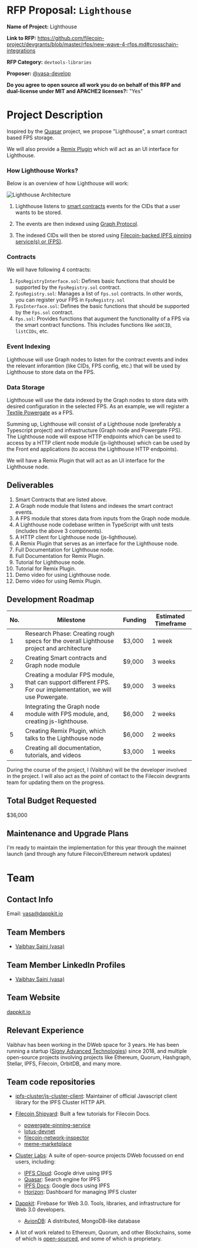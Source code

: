# RFP Proposal: `Lighthouse`

**Name of Project:** Lighthouse

**Link to RFP:** https://github.com/filecoin-project/devgrants/blob/master/rfps/new-wave-4-rfps.md#crosschain-integrations

**RFP Category:** `devtools-libraries`

**Proposer:** [@vasa-develop](https://github.com/vasa-develop)

**Do you agree to open source all work you do on behalf of this RFP and dual-license under MIT and APACHE2 licenses?:** "Yes"

# Project Description

Inspired by the [Quasar](https://github.com/openworklabs/quasar) project, we propose "Lighthouse", a smart contract based FPS storage.

We will also provide a [Remix Plugin](https://github.com/ethereum/remix-plugin) which will act as an UI interface for Lighthouse.

### How Lighthouse Works?

Below is an overview of how Lighthouse will work:

![Lighthouse Architecture](https://i.pinimg.com/originals/71/d1/51/71d151494d2c787d05e08267ca0f4026.png)

1. Lighthouse listens to [smart contracts](#contracts) events for the CIDs that a user wants to be stored.

2. The events are then indexed using [Graph Protocol](https://thegraph.com/).

3. The indexed CIDs will then be stored using [Filecoin-backed IPFS pinning service(s) or (FPS)](https://docs.google.com/document/d/1CcNWIPp-xQr-21W2buN_ZUN7aOA4kWrPFgsUYY0cfuI/edit).

### Contracts

We will have following 4 contracts:

1. `FpsRegistryInterface.sol`: Defines basic functions that should be supported by the `FpsRegistry.sol` contract.
2. `FpsRegistry.sol`: Manages a list of `Fps.sol` contracts. In other words, you can register your FPS in `FpsRegistry.sol`
3. `FpsInterface.sol`: Defines the basic functions that should be supported by the `Fps.sol` contract.
4. `Fps.sol`: Provides functions that augument the functionality of a FPS via the smart contract functions. This includes functions like `addCID`, `listCIDs`, etc.

### Event Indexing

Lighthouse will use Graph nodes to listen for the contract events and index the relevant inforamtion (like CIDs, FPS config, etc.) that will be used by Lighthouse to store data on the FPS.

### Data Storage

Lighthouse will use the data indexed by the Graph nodes to store data with desired configuration in the selected FPS. As an example, we will register a [Textile Powergate](https://docs.textile.io/powergate/) as a FPS.

Summing up, Lighthouse will consist of a Lighthouse node (preferably a Typescript project) and infrastructure (Graph node and Powergate FPS). The Lighthouse node will expose HTTP endpoints which can be used to access by a HTTP client node module (js-lighthouse) which can be used by the Front end applications (to access the Lighthouse HTTP endpoints).

We will have a Remix Plugin that will act as an UI interface for the Lighthouse node.

## Deliverables

1. Smart Contracts that are listed above.
2. A Graph node module that listens and indexes the smart contract events.
3. A FPS module that stores data from inputs from the Graph node module.
4. A Lighthouse node codebase written in TypeScript with unit tests (includes the above 3 components).
5. A HTTP client for Lighthouse node (js-lighthouse).
6. A Remix Plugin that serves as an interface for the Lighthouse node.
7. Full Documentation for Lighthouse node.
8. Full Documentation for Remix Plugin.
9. Tutorial for Lighthouse node.
10. Tutorial for Remix Plugin.
11. Demo video for using Lighthouse node.
12. Demo video for using Remix Plugin.

## Development Roadmap

| No. | Milestone                                                                                                     | Funding | Estimated Timeframe |
| --- | ------------------------------------------------------------------------------------------------------------- | ------- | ------------------- |
| 1   | Research Phase: Creating rough specs for the overall Lighthouse project and architecture                      | \$3,000 | 1 week              |
| 2   | Creating Smart contracts and Graph node module                                                                | \$9,000 | 3 weeks             |
| 3   | Creating a modular FPS module, that can support different FPS. For our implementation, we will use Powergate. | \$9,000 | 3 weeks             |
| 4   | Integrating the Graph node module with FPS module, and, creating js-lighthouse.                               | \$6,000 | 2 weeks             |
| 5   | Creating Remix Plugin, which talks to the Lighthouse node                                                     | \$6,000 | 2 weeks             |
| 6   | Creating all documentation, tutorials, and videos                                                             | \$3,000 | 1 weeks             |

During the course of the project, I (Vaibhav) will be the developer involved in the project. I will also act as the point of contact to the Filecoin devgrants team for updating them on the progress.

## Total Budget Requested

\$36,000

## Maintenance and Upgrade Plans

I'm ready to maintain the implementation for this year through the mainnet launch (and through any future Filecoin/Ethereum network updates)

# Team

## Contact Info

Email: [vasa@dappkit.io](mailto:vasa@dappkit.io)

## Team Members

- [Vaibhav Saini (vasa)](https://github.com/vasa-develop)

## Team Member LinkedIn Profiles

- [Vaibhav Saini (vasa)](https://www.linkedin.com/in/vasadev/)

## Team Website

[dappkit.io](https://dappkit.io)

## Relevant Experience

Vaibhav has been working in the DWeb space for 3 years. He has been running a startup ([Signy Advanced Technologies](https://signy.io)) since 2018, and multiple open-source projects involving projects like Ethereum, Quorum, Hashgraph, Stellar, IPFS, Filecoin, OrbitDB, and many more.

## Team code repositories

- [ipfs-cluster/js-cluster-client](https://github.com/ipfs-cluster/js-cluster-client): Maintainer of official Javascript client library for the IPFS Cluster HTTP API.

- [Filecoin Shipyard](https://github.com/filecoin-shipyard/): Built a few tutorials for Filecoin Docs.

  - [powergate-pinning-service](https://github.com/filecoin-shipyard/powergate-pinning-service)
  - [lotus-devnet](https://github.com/filecoin-shipyard/lotus-devnet)
  - [filecoin-network-inspector](https://github.com/filecoin-shipyard/filecoin-network-inspector)
  - [meme-marketplace](https://github.com/filecoin-shipyard/meme-marketplace)

- [Cluster Labs](https://github.com/cluster-labs): A suite of open-source projects DWeb focussed on end users, including:

  - [IPFS Cloud](https://github.com/cluster-labs/ipfscloud-web): Google drive using IPFS
  - [Quasar](https://www.youtube.com/watch?v=4HaE7QKvoZM): Search engine for IPFS
  - [IPFS Docs](https://github.com/cluster-labs/ipfscloud-web/tree/production/app/ipfsdocs): Google docs using IPFS
  - [Horizon](https://github.com/cluster-labs/horizon): Dashboard for managing IPFS cluster

- [Dappkit](https://github.com/cluster-labs): Firebase for Web 3.0. Tools, libraries, and infrastructure for Web 3.0 developers.

  - [AvionDB](https://github.com/dappkit/aviondb): A distributed, MongoDB-like database

- A lot of work related to Ethereum, Quorum, and other Blockchains, some of which is [open-sourced](https://github.com/vasa-develop?tab=repositories&q=eth&type=&language=), and some of which is proprietary.
